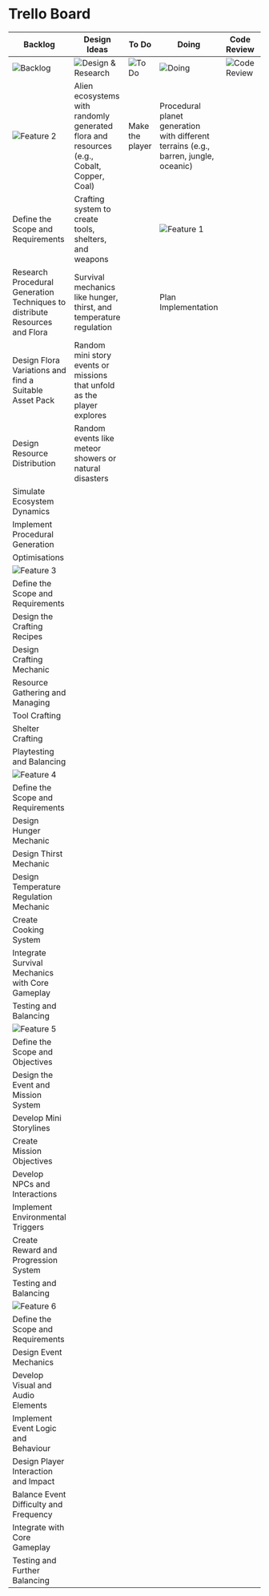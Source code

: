 # Trello Board

| Backlog | Design Ideas | To Do | Doing | Code Review | Done 🎉 |
| --- | --- | --- | --- | --- | --- |
| ![Backlog](https://trello.com/1/cards/66cb5bc19148311170bb5831/attachments/66cb5bc19148311170bb5a19/download) | ![Design & Research](https://trello.com/1/cards/66cb5bc19148311170bb5833/attachments/66cb5bc19148311170bb5a22/download) | ![To Do](https://trello.com/1/cards/66cb5bc19148311170bb5835/attachments/66cb5bc19148311170bb5a2b/download) | ![Doing](https://trello.com/1/cards/66cb5bc19148311170bb5837/attachments/66cb5bc19148311170bb5a34/download) | ![Code Review](https://trello.com/1/cards/66cb5bc19148311170bb583b/attachments/66cb5bc19148311170bb5a4b/download) | ![Done](https://trello.com/1/cards/66cb5bc19148311170bb5839/attachments/66cb5bc19148311170bb5a42/download) |
| ![Feature 2](https://trello.com/1/cards/66cda2a82bbe33d7160af360/attachments/66cda34d7808cd83ed1f1d8d/download) | Alien ecosystems with randomly generated flora and resources (e.g., Cobalt, Copper, Coal) | Make the player | Procedural planet generation with different terrains (e.g., barren, jungle, oceanic) |  | Understand the basics of Procedural Generation |
| Define the Scope and Requirements | Crafting system to create tools, shelters, and weapons |  | ![Feature 1](https://trello.com/1/cards/66cda23322afe8a6aa6d59c8/attachments/66cda2f191f4a4f1388fbd3c/download) |  | Research existing algorithms and compare them |
| Research Procedural Generation Techniques to distribute Resources and Flora | Survival mechanics like hunger, thirst, and temperature regulation |  | Plan Implementation |  | Choose the most suitable algorithm |
| Design Flora Variations and find a Suitable Asset Pack | Random mini story events or missions that unfold as the player explores |  |  |  | Define the Requirements for my Planet Generation |
| Design Resource Distribution | Random events like meteor showers or natural disasters |  |  |  |  |
| Simulate Ecosystem Dynamics |  |  |  |  |  |
| Implement Procedural Generation |  |  |  |  |  |
| Optimisations |  |  |  |  |  |
| ![Feature 3](https://trello.com/1/cards/66cda3bcbaad1cd3dad978cd/attachments/66cda402096ed992272ffff2/download) |  |  |  |  |  |
| Define the Scope and Requirements |  |  |  |  |  |
| Design the Crafting Recipes |  |  |  |  |  |
| Design Crafting Mechanic |  |  |  |  |  |
| Resource Gathering and Managing |  |  |  |  |  |
| Tool Crafting |  |  |  |  |  |
| Shelter Crafting |  |  |  |  |  |
| Playtesting and Balancing |  |  |  |  |  |
| ![Feature 4](https://trello.com/1/cards/66cb761611c8623ed16ab600/attachments/66d0d6e101aea8affd1bcd4d/download) |  |  |  |  |  |
| Define the Scope and Requirements |  |  |  |  |  |
| Design Hunger Mechanic |  |  |  |  |  |
| Design Thirst Mechanic |  |  |  |  |  |
| Design Temperature Regulation Mechanic |  |  |  |  |  |
| Create Cooking System |  |  |  |  |  |
| Integrate Survival Mechanics with Core Gameplay |  |  |  |  |  |
| Testing and Balancing |  |  |  |  |  |
| ![Feature 5](https://trello.com/1/cards/66d76e1f6d9ac53597ea64f8/attachments/66d76e23d433e0a2a938ad96/download) |  |  |  |  |  |
| Define the Scope and Objectives |  |  |  |  |  |
| Design the Event and Mission System |  |  |  |  |  |
| Develop Mini Storylines |  |  |  |  |  |
| Create Mission Objectives |  |  |  |  |  |
| Develop NPCs and Interactions |  |  |  |  |  |
| Implement Environmental Triggers |  |  |  |  |  |
| Create Reward and Progression System |  |  |  |  |  |
| Testing and Balancing |  |  |  |  |  |
| ![Feature 6](https://trello.com/1/cards/66d892839f767ef988054ac9/attachments/66d8928697a0a1b0dc9622eb/download) |  |  |  |  |  |
| Define the Scope and Requirements |  |  |  |  |  |
| Design Event Mechanics |  |  |  |  |  |
| Develop Visual and Audio Elements |  |  |  |  |  |
| Implement Event Logic and Behaviour |  |  |  |  |  |
| Design Player Interaction and Impact |  |  |  |  |  |
| Balance Event Difficulty and Frequency |  |  |  |  |  |
| Integrate with Core Gameplay |  |  |  |  |  |
| Testing and Further Balancing |  |  |  |  |  |

